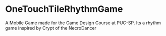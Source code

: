 # OneTouchTileRhythmGame
A Mobile Game made for the Game Design Course at PUC-SP. Its a rhythm game inspired by Crypt of the NecroDancer
